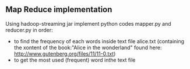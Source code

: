 ## Map Reduce implementation 
Using hadoop-streaming jar implement python codes mapper.py and reducer.py in order:
  * to find the frequency of each words inside text file alice.txt (containing the xontent of the book:"Alice in  the wonderland" found here: http://www.gutenberg.org/files/11/11-0.txt)
  * to get the most used (frequent) word inthe text file
